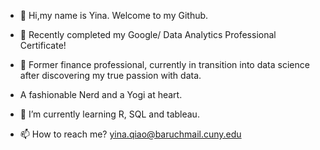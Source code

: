- 👋 Hi,my name is Yina. Welcome to my Github.
- 👀 Recently completed my Google/ Data Analytics Professional Certificate!
- 💞️ Former finance professional, currently in transition into data science after discovering my true passion with data. 
-  A fashionable Nerd and a Yogi at heart.
- 🌱 I’m currently learning R, SQL and tableau.

- 📫 How to reach me? yina.qiao@baruchmail.cuny.edu

<!---
yinaS1234/yinaS1234 is a ✨ special ✨ repository because its `README.md` (this file) appears on your GitHub profile.
You can click the Preview link to take a look at your changes.
--->

